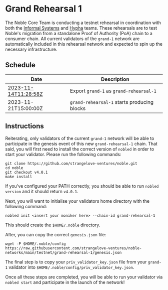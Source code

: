 # Grand Rehearsal 1

The Noble Core Team is conducting a testnet rehearsal in coordination with both the [Informal Systems](https://informal.systems) and [Hypha](https://hypha.coop) teams. These rehearsals are to test Noble's migration from a standalone Proof of Authority (PoA) chain to a consumer chain. All current validators of the `grand-1` network are automatically included in this rehearsal network and expected to spin up the necessary infrastructure.

## Schedule

| Date                                                                             | Description                                 |
|----------------------------------------------------------------------------------|---------------------------------------------|
| [2023-11-14T11:28:58Z](https://testnet.mintscan.io/noble-testnet/blocks/3910193) | Export `grand-1` as `grand-rehearsal-1`     |
| 2023-11-21T15:00:00Z                                                             | `grand-rehearsal-1` starts producing blocks |

## Instructions

Reiterating, only validators of the current `grand-1` network will be able to participate in the genesis event of this new `grand-rehearsal-1` chain. That said, you will first need to install the correct version of `nobled` in order to start your validator. Please run the following commands:

```shell
git clone https://github.com/strangelove-ventures/noble.git
cd noble
git checkout v4.0.1
make install
```

If you've configured your PATH correctly, you should be able to run `nobled version` and it should return `v4.0.1`.

Next, you will want to initialise your validators home directory with the following command:

```shell
nobled init <insert your moniker here> --chain-id grand-rehearsal-1
```

This should create the `$HOME/.noble` directory.

After, you can copy the correct `genesis.json` file:

```shell
wget -P $HOME/.noble/config https://raw.githubusercontent.com/strangelove-ventures/noble-networks/main/testnet/grand-rehearsal-1/genesis.json
```

The final step is to copy your `priv_validator_key.json` file from your `grand-1` validator into `$HOME/.noble/config/priv_validator_key.json`.

Once all these steps are completed, you will be able to run your validator via `nobled start` and participate in the launch of the network!
